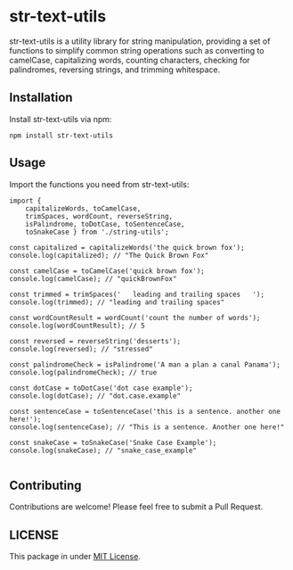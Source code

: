 # str-text-utils

str-text-utils is a utility library for string manipulation, providing a set of functions to simplify common string operations such as converting to camelCase, capitalizing words, counting characters, checking for palindromes, reversing strings, and trimming whitespace.

## Installation

Install str-text-utils via npm:

```pre
npm install str-text-utils
```

## Usage

Import the functions you need from str-text-utils:

```
import {
    capitalizeWords, toCamelCase,
    trimSpaces, wordCount, reverseString,
    isPalindrome, toDotCase, toSentenceCase,
    toSnakeCase } from './string-utils';

const capitalized = capitalizeWords('the quick brown fox');
console.log(capitalized); // "The Quick Brown Fox"

const camelCase = toCamelCase('quick brown fox');
console.log(camelCase); // "quickBrownFox"

const trimmed = trimSpaces('   leading and trailing spaces   ');
console.log(trimmed); // "leading and trailing spaces"

const wordCountResult = wordCount('count the number of words');
console.log(wordCountResult); // 5

const reversed = reverseString('desserts');
console.log(reversed); // "stressed"

const palindromeCheck = isPalindrome('A man a plan a canal Panama');
console.log(palindromeCheck); // true

const dotCase = toDotCase('dot case example');
console.log(dotCase); // "dot.case.example"

const sentenceCase = toSentenceCase('this is a sentence. another one here!');
console.log(sentenceCase); // "This is a sentence. Another one here!"

const snakeCase = toSnakeCase('Snake Case Example');
console.log(snakeCase); // "snake_case_example"


```

## Contributing

Contributions are welcome! Please feel free to submit a Pull Request.

## LICENSE

This package in under [MIT License](https://github.com/jatiinyadav/string-utils/blob/master/LICENSE).
